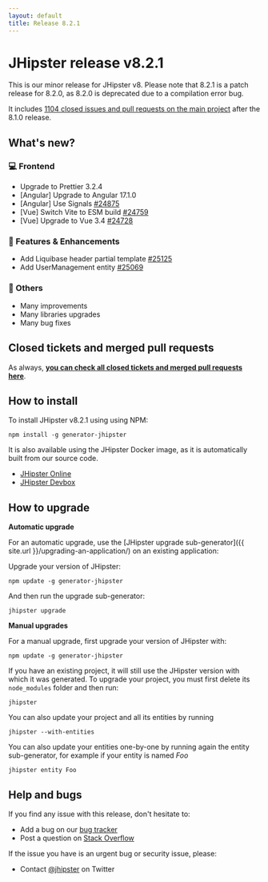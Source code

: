 ```yaml
---
layout: default
title: Release 8.2.1
---
```


# JHipster release v8.2.1

This is our minor release for JHipster v8. Please note that 8.2.1 is a patch release for 8.2.0, as 8.2.0 is deprecated due to a compilation error bug.

It includes [1104 closed issues and pull requests on the main project](https://github.com/jhipster/generator-jhipster/issues?q=is:closed+milestone:8.2.1) after the 8.1.0 release.

## What's new?

### :computer: Frontend

- Upgrade to Prettier 3.2.4
- [Angular] Upgrade to Angular 17.1.0
- [Angular] Use Signals [#24875](https://github.com/jhipster/generator-jhipster/pull/24875)
- [Vue] Switch Vite to ESM build [#24759](https://github.com/jhipster/generator-jhipster/pull/24759)
- [Vue] Upgrade to Vue 3.4 [#24728](https://github.com/jhipster/generator-jhipster/pull/24728)

### :gem: Features & Enhancements

- Add Liquibase header partial template [#25125](https://github.com/jhipster/generator-jhipster/pull/25125)
- Add UserManagement entity [#25069](https://github.com/jhipster/generator-jhipster/pull/25069)

### :scroll: Others

- Many improvements
- Many libraries upgrades
- Many bug fixes

## Closed tickets and merged pull requests

As always, **[you can check all closed tickets and merged pull requests here](https://github.com/jhipster/generator-jhipster/issues?q=is:closed+milestone:8.2.1)**.

## How to install

To install JHipster v8.2.1 using using NPM:

    npm install -g generator-jhipster

It is also available using the JHipster Docker image, as it is automatically built from our source code.

- [JHipster Online](https://start.jhipster.tech)
- [JHipster Devbox](https://github.com/jhipster/jhipster-devbox)

## How to upgrade

**Automatic upgrade**

For an automatic upgrade, use the [JHipster upgrade sub-generator]({{ site.url }}/upgrading-an-application/) on an existing application:

Upgrade your version of JHipster:

```
npm update -g generator-jhipster
```

And then run the upgrade sub-generator:

```
jhipster upgrade
```

**Manual upgrades**

For a manual upgrade, first upgrade your version of JHipster with:

```
npm update -g generator-jhipster
```

If you have an existing project, it will still use the JHipster version with which it was generated.
To upgrade your project, you must first delete its `node_modules` folder and then run:

```
jhipster
```

You can also update your project and all its entities by running

```
jhipster --with-entities
```

You can also update your entities one-by-one by running again the entity sub-generator, for example if your entity is named _Foo_

```
jhipster entity Foo
```

## Help and bugs

If you find any issue with this release, don't hesitate to:

- Add a bug on our [bug tracker](https://github.com/jhipster/generator-jhipster/issues?state=open)
- Post a question on [Stack Overflow](http://stackoverflow.com/tags/jhipster/info)

If the issue you have is an urgent bug or security issue, please:

- Contact [@jhipster](https://twitter.com/jhipster) on Twitter
